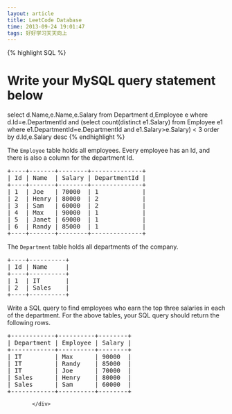 ```yaml
---
layout: article
title: LeetCode Database
time: 2013-09-24 19:01:47
tags: 好好学习天天向上
---
```


{% highlight SQL %}
# Write your MySQL query statement below
select d.Name,e.Name,e.Salary
from Department d,Employee e
where d.Id=e.DepartmentId
and (select count(distinct e1.Salary) from Employee e1 where e1.DepartmentId=e.DepartmentId and e1.Salary>e.Salary) < 3
order by d.Id,e.Salary desc
{% endhighlight %}

<div class="question-content">
              <p></p><p>
The <code>Employee</code> table holds all employees. Every employee has an Id, and there is also a column for the department Id.</p>

<pre>+----+-------+--------+--------------+
| Id | Name  | Salary | DepartmentId |
+----+-------+--------+--------------+
| 1  | Joe   | 70000  | 1            |
| 2  | Henry | 80000  | 2            |
| 3  | Sam   | 60000  | 2            |
| 4  | Max   | 90000  | 1            |
| 5  | Janet | 69000  | 1            |
| 6  | Randy | 85000  | 1            |
+----+-------+--------+--------------+
</pre>

<p>
The <code>Department</code> table holds all departments of the company.</p>
<pre>+----+----------+
| Id | Name     |
+----+----------+
| 1  | IT       |
| 2  | Sales    |
+----+----------+
</pre>

<p>Write a SQL query to find employees who earn the top three salaries in each of the department. For the above tables, your SQL query should return the following rows.</p>

<pre>+------------+----------+--------+
| Department | Employee | Salary |
+------------+----------+--------+
| IT         | Max      | 90000  |
| IT         | Randy    | 85000  |
| IT         | Joe      | 70000  |
| Sales      | Henry    | 80000  |
| Sales      | Sam      | 60000  |
+------------+----------+--------+
</pre><p></p>
              
            </div>
